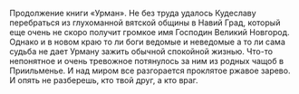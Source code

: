 <!--2016-11-26 21:19:46-->
Продолжение книги «Урман».
    Не без труда удалось Кудеславу перебраться из глухоманной вятской общины в Навий Град, который еще очень не скоро получит громкое имя Господин Великий Новгород. Однако и в новом краю то ли боги ведомые и неведомые а то ли сама судьба не дает Урману зажить обычной спокойной жизнью. Что-то непонятное и очень тревожное потянулось за ним из родных чащоб в Приильменье. И над миром все разгорается проклятое ржавое зарево. И опять не разберешь, кто твой друг, а кто враг.